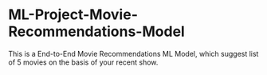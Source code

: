 # ML-Project-Movie-Recommendations-Model
This is a End-to-End Movie Recommendations ML Model, which suggest list of 5 movies on the basis of your recent show. 
